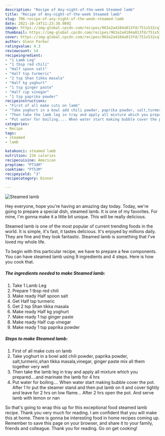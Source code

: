 ```yaml
---
description: "Recipe of Any-night-of-the-week Steamed lamb"
title: "Recipe of Any-night-of-the-week Steamed lamb"
slug: 706-recipe-of-any-night-of-the-week-steamed-lamb
date: 2021-10-14T11:23:38.989Z
image: https://img-global.cpcdn.com/recipes/963a2a4104a013fd/751x532cq70/steamed-lamb-recipe-main-photo.jpg
thumbnail: https://img-global.cpcdn.com/recipes/963a2a4104a013fd/751x532cq70/steamed-lamb-recipe-main-photo.jpg
cover: https://img-global.cpcdn.com/recipes/963a2a4104a013fd/751x532cq70/steamed-lamb-recipe-main-photo.jpg
author: Glenn Parker
ratingvalue: 4.3
reviewcount: 14
recipeingredient:
- "1 Lamb Leg"
- "1 tbsp red chili"
- "Half spoon salt"
- "Half tsp turmeric"
- "2 tsp Shan tikka masala"
- "Half kg yoghurt"
- "1 tsp ginger paste"
- "Half cup vinegar"
- "1 tsp paprika powder"
recipeinstructions:
- "First of all make cuts on lamb"
- "Take yoghurt in a bowl add chili powder, paprika powder, salt,turmeric,shan tikka masala,vinegar, ginger paste mix all them together very well"
- "Then take the lamb leg in tray and apply all mixture which you prepared....and marinate the lamb for 4 hrs"
- "Put water for boiling.... When water start making bubble cover the pot. After 1 hr put the steamer stand and then put lamb on it and cover tightly and leave for 2 hrs on low flame... After 2 hrs open the pot. And serve lamb with lemon or nan"
categories:
- Recipe
tags:
- steamed
- lamb

katakunci: steamed lamb 
nutrition: 234 calories
recipecuisine: American
preptime: "PT34M"
cooktime: "PT53M"
recipeyield: "3"
recipecategory: Dinner

---
```



![Steamed lamb](https://img-global.cpcdn.com/recipes/963a2a4104a013fd/751x532cq70/steamed-lamb-recipe-main-photo.jpg)

Hey everyone, hope you're having an amazing day today. Today, we're going to prepare a special dish, steamed lamb. It is one of my favorites. For mine, I'm gonna make it a little bit unique. This will be really delicious.



Steamed lamb is one of the most popular of current trending foods in the world. It is simple, it's fast, it tastes delicious. It's enjoyed by millions daily. They are fine and they look fantastic. Steamed lamb is something that I've loved my whole life.


To begin with this particular recipe, we have to prepare a few components. You can have steamed lamb using 9 ingredients and 4 steps. Here is how you cook that.

<!--inarticleads1-->

##### The ingredients needed to make Steamed lamb:

1. Take 1 Lamb Leg
1. Prepare 1 tbsp red chili
1. Make ready Half spoon salt
1. Get Half tsp turmeric
1. Get 2 tsp Shan tikka masala
1. Make ready Half kg yoghurt
1. Make ready 1 tsp ginger paste
1. Make ready Half cup vinegar
1. Make ready 1 tsp paprika powder




<!--inarticleads2-->

##### Steps to make Steamed lamb:

1. First of all make cuts on lamb
1. Take yoghurt in a bowl add chili powder, paprika powder, salt,turmeric,shan tikka masala,vinegar, ginger paste mix all them together very well
1. Then take the lamb leg in tray and apply all mixture which you prepared....and marinate the lamb for 4 hrs
1. Put water for boiling.... When water start making bubble cover the pot. After 1 hr put the steamer stand and then put lamb on it and cover tightly and leave for 2 hrs on low flame... After 2 hrs open the pot. And serve lamb with lemon or nan




So that's going to wrap this up for this exceptional food steamed lamb recipe. Thank you very much for reading. I am confident that you will make this at home. There is gonna be interesting food in home recipes coming up. Remember to save this page on your browser, and share it to your family, friends and colleague. Thank you for reading. Go on get cooking!
